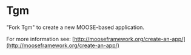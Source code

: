 Tgm
=====

"Fork Tgm" to create a new MOOSE-based application.

For more information see: [http://mooseframework.org/create-an-app/](http://mooseframework.org/create-an-app/)

